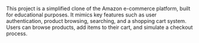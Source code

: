 This project is a simplified clone of the Amazon e-commerce platform, built for educational purposes. It mimics key features such as user authentication, product browsing, searching, and a shopping cart system. Users can browse products, add items to their cart, and simulate a checkout process.

